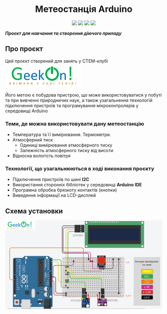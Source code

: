 <!-- <h1 align="center"><a href="https://github.com/pavloeleva/Arduino-WeatherStation-BMP280-HTU21D-LCD1602/blob/main/README.md">Arduino-WeatherStation-BMP280-HTU21D-LCD1602</a></h1> -->
<h1 align="center">Метеостанція Arduino</h1>
<div id="badges_img" align="center">
  <a href=""><img src="https://img.shields.io/badge/STEM-education-blue" /></a>
  <img src="https://img.shields.io/badge/arduino-project-yellowgreen"/>
  <img src="https://img.shields.io/badge/arduino-learning-orange"/>  
  <img src="https://img.shields.io/badge/GeekOn!-STEM--club-green"/>
</div>
<p><strong><em>Проєкт для навчання та створення діючого приладу</em></strong></p>
<h2><strong>Про проєкт</strong></h2>
<p>Цей проєкт створений для занять у СТЕМ-клубі <img src="https://github.com/pavloeleva/Arduino-WeatherStation-BMP280-HTU21D-LCD1602/blob/main/Uk-UA/IMG/logo.png" alt="GeekOn!"</p>
<p>Його метою є побудова пристрою, що може використовуватися у побуті та при вивченні природничих наук, а також узагальнення технологій підключення пристроїв та програмування мікроконтролерів у середовищі Arduino</p>
<h3>Теми, де можна використовувати дану метеостанцію</h3>
<ul>
  <li>Температура та її вимірювання. Термометри.</li>
  <li>Атмосферний тиск
    <ul>
      <li>Одиниці вимірювання атмосферного тиску</li>
      <li>Залежність атмосферного тиску від висоти</li>
    </ul>
  </li>
  <li>Відносна вологість повітря</li>  
  </ul>
<h3>Технології, що узагальнюються в ході виконання проєкту</h3>
<ul>
  <li>Підключення пристроїв по шині <strong>I2C</strong></li>
  <li>Використання сторонніх бібліотек у середовищі <strong>Arduino IDE</strong></li>
  <li>Програмна обробка брязкоту контактів (кнопки)</li>
  <li>Виведення інформації на LCD-дисплей</li>
</ul>
<h2>Схема установки</h2>
<img width="600" src="https://github.com/pavloeleva/Arduino-WeatherStation-BMP280-HTU21D-LCD1602/blob/main/Uk-UA/IMG/sheme.PNG" alt="Схема установки" />
